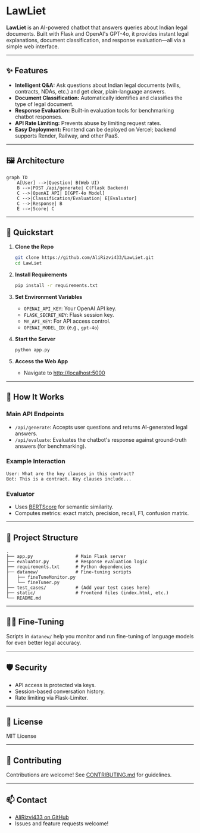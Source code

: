 # LawLiet

**LawLiet** is an AI-powered chatbot that answers queries about Indian legal documents. Built with Flask and OpenAI's GPT-4o, it provides instant legal explanations, document classification, and response evaluation—all via a simple web interface.

---

## ✨ Features

- **Intelligent Q&A:** Ask questions about Indian legal documents (wills, contracts, NDAs, etc.) and get clear, plain-language answers.
- **Document Classification:** Automatically identifies and classifies the type of legal document.
- **Response Evaluation:** Built-in evaluation tools for benchmarking chatbot responses.
- **API Rate Limiting:** Prevents abuse by limiting request rates.
- **Easy Deployment:** Frontend can be deployed on Vercel; backend supports Render, Railway, and other PaaS.

---

## 🖼️ Architecture

```mermaid
graph TD
    A[User] -->|Question| B(Web UI)
    B -->|POST /api/generate| C(Flask Backend)
    C -->|OpenAI API| D[GPT-4o Model]
    C -->|Classification/Evaluation| E[Evaluator]
    C -->|Response| B
    E -->|Score| C
```

---

## 🚀 Quickstart

1. **Clone the Repo**
   ```bash
   git clone https://github.com/AliRizvi433/LawLiet.git
   cd LawLiet
   ```

2. **Install Requirements**
   ```bash
   pip install -r requirements.txt
   ```

3. **Set Environment Variables**
   - `OPENAI_API_KEY`: Your OpenAI API key.
   - `FLASK_SECRET_KEY`: Flask session key.
   - `MY_API_KEY`: For API access control.
   - `OPENAI_MODEL_ID`: (e.g., `gpt-4o`)

4. **Start the Server**
   ```bash
   python app.py
   ```

5. **Access the Web App**
   - Navigate to [http://localhost:5000](http://localhost:5000)

---

## 🧠 How It Works

### Main API Endpoints

- `/api/generate`: Accepts user questions and returns AI-generated legal answers.
- `/api/evaluate`: Evaluates the chatbot's response against ground-truth answers (for benchmarking).

### Example Interaction

```plaintext
User: What are the key clauses in this contract?
Bot: This is a contract. Key clauses include...
```

### Evaluator

- Uses [BERTScore](https://github.com/Tiiiger/bert_score) for semantic similarity.
- Computes metrics: exact match, precision, recall, F1, confusion matrix.

---

## 📂 Project Structure

```plaintext
.
├── app.py                # Main Flask server
├── evaluator.py          # Response evaluation logic
├── requirements.txt      # Python dependencies
├── datanew/              # Fine-tuning scripts
│   ├── fineTuneMonitor.py
│   └── fineTuner.py
├── test_cases/           # (Add your test cases here)
├── static/               # Frontend files (index.html, etc.)
└── README.md
```

---

## 🧑‍💻 Fine-Tuning

Scripts in `datanew/` help you monitor and run fine-tuning of language models for even better legal accuracy.

---

## 🛡️ Security

- API access is protected via keys.
- Session-based conversation history.
- Rate limiting via Flask-Limiter.

---

## 📝 License

MIT License

---

## 🤝 Contributing

Contributions are welcome! See [CONTRIBUTING.md](CONTRIBUTING.md) for guidelines.

---

## 📫 Contact

- [AliRizvi433 on GitHub](https://github.com/AliRizvi433)
- Issues and feature requests welcome!
